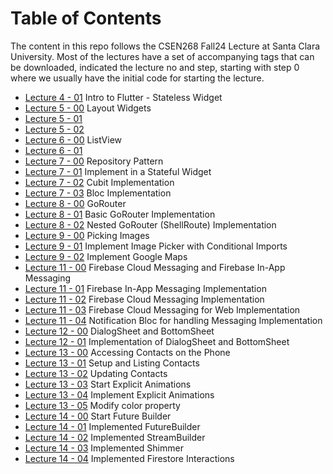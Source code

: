 # Table of Contents
The content in this repo follows the CSEN268 Fall24 Lecture at Santa Clara University. Most of the lectures have a set of accompanying tags that can be downloaded, indicated the lecture no and step, starting with step 0 where we usually have the initial code for starting the lecture.

- [Lecture 4 - 01](https://github.com/mehmetartun/CSEN268-F24/tree/L04.01) Intro to Flutter - Stateless Widget
- [Lecture 5 - 00](https://github.com/mehmetartun/CSEN268-F24/tree/L05.00) Layout Widgets
- [Lecture 5 - 01](https://github.com/mehmetartun/CSEN268-F24/tree/L05.01)
- [Lecture 5 - 02](https://github.com/mehmetartun/CSEN268-F24/tree/L05.02)
- [Lecture 6 - 00](https://github.com/mehmetartun/CSEN268-F24/tree/L06.00) ListView
- [Lecture 6 - 01](https://github.com/mehmetartun/CSEN268-F24/tree/L06.01)
- [Lecture 7 - 00](https://github.com/mehmetartun/CSEN268-F24/tree/L07.00) Repository Pattern
- [Lecture 7 - 01](https://github.com/mehmetartun/CSEN268-F24/tree/L07.01) Implement in a Stateful Widget
- [Lecture 7 - 02](https://github.com/mehmetartun/CSEN268-F24/tree/L07.02) Cubit Implementation
- [Lecture 7 - 03](https://github.com/mehmetartun/CSEN268-F24/tree/L07.03) Bloc Implementation
- [Lecture 8 - 00](https://github.com/mehmetartun/CSEN268-F24/tree/L08.00) GoRouter
- [Lecture 8 - 01](https://github.com/mehmetartun/CSEN268-F24/tree/L08.01) Basic GoRouter Implementation
- [Lecture 8 - 02](https://github.com/mehmetartun/CSEN268-F24/tree/L08.02) Nested GoRouter (ShellRoute) Implementation
- [Lecture 9 - 00](https://github.com/mehmetartun/CSEN268-F24/tree/L09.00) Picking Images
- [Lecture 9 - 01](https://github.com/mehmetartun/CSEN268-F24/tree/L09.01) Implement Image Picker with Conditional Imports
- [Lecture 9 - 02](https://github.com/mehmetartun/CSEN268-F24/tree/L09.02) Implement Google Maps
- [Lecture 11 - 00](https://github.com/mehmetartun/CSEN268-F24/tree/L11.00) Firebase Cloud Messaging and Firebase In-App Messaging
- [Lecture 11 - 01](https://github.com/mehmetartun/CSEN268-F24/tree/L11.01) Firebase In-App Messaging Implementation
- [Lecture 11 - 02](https://github.com/mehmetartun/CSEN268-F24/tree/L11.02) Firebase Cloud Messaging Implementation
- [Lecture 11 - 03](https://github.com/mehmetartun/CSEN268-F24/tree/L11.03) Firebase Cloud Messaging for Web Implementation
- [Lecture 11 - 04](https://github.com/mehmetartun/CSEN268-F24/tree/L11.04) Notification Bloc for handling Messaging Implementation
- [Lecture 12 - 00](https://github.com/mehmetartun/CSEN268-F24/tree/L12.00) DialogSheet and BottomSheet
- [Lecture 12 - 01](https://github.com/mehmetartun/CSEN268-F24/tree/L12.01) Implementation of DialogSheet and BottomSheet
- [Lecture 13 - 00](https://github.com/mehmetartun/CSEN268-F24/tree/L13.00) Accessing Contacts on the Phone
- [Lecture 13 - 01](https://github.com/mehmetartun/CSEN268-F24/tree/L13.01) Setup and Listing Contacts
- [Lecture 13 - 02](https://github.com/mehmetartun/CSEN268-F24/tree/L13.02) Updating Contacts
- [Lecture 13 - 03](https://github.com/mehmetartun/CSEN268-F24/tree/L13.03) Start Explicit Animations
- [Lecture 13 - 04](https://github.com/mehmetartun/CSEN268-F24/tree/L13.04) Implement Explicit Animations
- [Lecture 13 - 05](https://github.com/mehmetartun/CSEN268-F24/tree/L13.05) Modify color property
- [Lecture 14 - 00](https://github.com/mehmetartun/CSEN268-F24/tree/L14.00) Start Future Builder
- [Lecture 14 - 01](https://github.com/mehmetartun/CSEN268-F24/tree/L14.01) Implemented FutureBuilder
- [Lecture 14 - 02](https://github.com/mehmetartun/CSEN268-F24/tree/L14.02) Implemented StreamBuilder
- [Lecture 14 - 03](https://github.com/mehmetartun/CSEN268-F24/tree/L14.03) Implemented Shimmer
- [Lecture 14 - 04](https://github.com/mehmetartun/CSEN268-F24/tree/L14.03) Implemented Firestore Interactions



